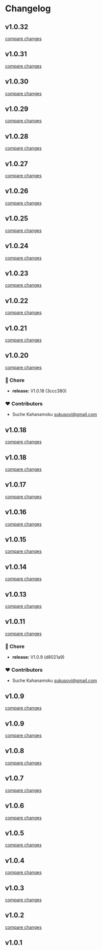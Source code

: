 # Changelog


## v1.0.32

[compare changes](https://undefined/undefined/compare/v1.0.31...v1.0.32)

## v1.0.31

[compare changes](https://undefined/undefined/compare/v1.0.30...v1.0.31)

## v1.0.30

[compare changes](https://undefined/undefined/compare/v1.0.29...v1.0.30)

## v1.0.29

[compare changes](https://undefined/undefined/compare/v1.0.28...v1.0.29)

## v1.0.28

[compare changes](https://undefined/undefined/compare/v1.0.27...v1.0.28)

## v1.0.27

[compare changes](https://undefined/undefined/compare/v1.0.26...v1.0.27)

## v1.0.26

[compare changes](https://undefined/undefined/compare/v1.0.25...v1.0.26)

## v1.0.25

[compare changes](https://undefined/undefined/compare/v1.0.24...v1.0.25)

## v1.0.24

[compare changes](https://undefined/undefined/compare/v1.0.23...v1.0.24)

## v1.0.23

[compare changes](https://undefined/undefined/compare/v1.0.22...v1.0.23)

## v1.0.22

[compare changes](https://undefined/undefined/compare/v1.0.21...v1.0.22)

## v1.0.21

[compare changes](https://undefined/undefined/compare/v1.0.20...v1.0.21)

## v1.0.20

[compare changes](https://undefined/undefined/compare/v1.0.18...v1.0.20)

### 🏡 Chore

- **release:** V1.0.18 (3ccc380)

### ❤️ Contributors

- Suche Kahanamoku <sukusovi@gmail.com>

## v1.0.18

[compare changes](https://undefined/undefined/compare/v1.0.18...v1.0.18)

## v1.0.18

[compare changes](https://undefined/undefined/compare/v1.0.17...v1.0.18)

## v1.0.17

[compare changes](https://undefined/undefined/compare/v1.0.16...v1.0.17)

## v1.0.16

[compare changes](https://undefined/undefined/compare/v1.0.15...v1.0.16)

## v1.0.15

[compare changes](https://undefined/undefined/compare/v1.0.14...v1.0.15)

## v1.0.14

[compare changes](https://undefined/undefined/compare/v1.0.13...v1.0.14)

## v1.0.13

[compare changes](https://undefined/undefined/compare/v1.0.11...v1.0.13)

## v1.0.11

[compare changes](https://undefined/undefined/compare/v1.0.9...v1.0.11)

### 🏡 Chore

- **release:** V1.0.9 (d8021a9)

### ❤️ Contributors

- Suche Kahanamoku <sukusovi@gmail.com>

## v1.0.9

[compare changes](https://undefined/undefined/compare/v1.0.9...v1.0.9)

## v1.0.9

[compare changes](https://undefined/undefined/compare/v1.0.8...v1.0.9)

## v1.0.8

[compare changes](https://undefined/undefined/compare/v1.0.7...v1.0.8)

## v1.0.7

[compare changes](https://undefined/undefined/compare/v1.0.6...v1.0.7)

## v1.0.6

[compare changes](https://undefined/undefined/compare/v1.0.5...v1.0.6)

## v1.0.5

[compare changes](https://undefined/undefined/compare/v1.0.4...v1.0.5)

## v1.0.4

[compare changes](https://undefined/undefined/compare/v1.0.3...v1.0.4)

## v1.0.3

[compare changes](https://undefined/undefined/compare/v1.0.2...v1.0.3)

## v1.0.2

[compare changes](https://undefined/undefined/compare/v1.0.1...v1.0.2)

## v1.0.1

